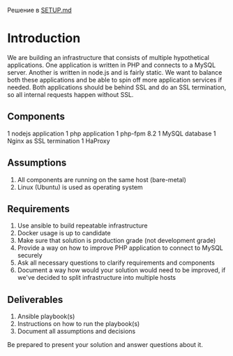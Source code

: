 Решение в [SETUP.md](https://github.com/bgelov/devops-excercise/blob/main/SETUP.md)

# Introduction

We are building an infrastructure that consists of multiple hypothetical applications. 
One application is written in PHP and connects to a MySQL server. 
Another is written in node.js and is fairly static. We want to balance both these 
applications and be able to spin off more application services if needed. 
Both applications should be behind SSL and do an SSL termination, 
so all internal requests happen without SSL.

## Components 

1 nodejs application
1 php application
1 php-fpm 8.2
1 MySQL database
1 Nginx as SSL termination
1 HaProxy

## Assumptions

1. All components are running on the same host (bare-metal)
2. Linux (Ubuntu) is used as operating system

## Requirements

1. Use ansible to build repeatable infrastructure
2. Docker usage is up to candidate
3. Make sure that solution is production grade (not development grade)
4. Provide a way on how to improve PHP application to connect to MySQL securely
5. Ask all necessary questions to clarify requirements and components
6. Document a way how would your solution would need to be improved, if we've decided to split infrastructure into multiple hosts

## Deliverables

1. Ansible playbook(s)
2. Instructions on how to run the playbook(s)
3. Document all assumptions and decisions

Be prepared to present your solution and answer questions about it.
